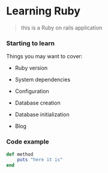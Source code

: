 # Learning Ruby

> this is a Ruby on rails application 

### Starting to learn

Things you may want to cover:

- Ruby version

- System dependencies

- Configuration

- Database creation

- Database initialization

- Blog

### Code example
```ruby
def method
    puts "here it is"
end
```